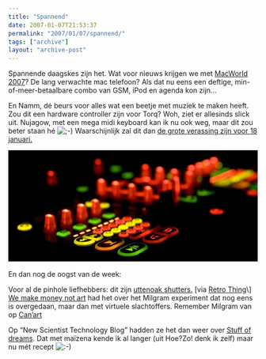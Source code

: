```yaml
---
title: "Spannend"
date: 2007-01-07T21:53:37
permalink: "2007/01/07/spannend/"
tags: ["archive"]
layout: "archive-post"
---
```

Spannende daagskes zijn het. Wat voor nieuws krijgen we met [MacWorld 2007](http://waffle.wootest.net/2007/01/01/mwsf2007countdown/ "http://waffle.wootest.net/2007/01/01/mwsf2007countdown/")? De lang verwachte mac telefoon? Als dat nu eens een deftige, min-of-meer-betaalbare combo van GSM, iPod en agenda kon zijn…

En Namm, dé beurs voor alles wat een beetje met muziek te maken heeft. Zou dit een hardware controller zijn voor Torq? Woh, ziet er allesinds slick uit. Nujagow, met een mega midi keyboard kan ik nu ook weg, maar dit zou beter staan hé ![;-)](http://www.donebysimon.be/blog/wp-includes/images/smilies/icon_wink.gif) Waarschijnlijk zal dit dan [de grote verassing zijn voor 18 januari.](http://www.torq-dj.com/forum/viewtopic.php?p=2214#2214 "http://www.torq-dj.com/forum/viewtopic.php?p=2214#2214")

[![m-audio](/images/blog/2007/01/maudionamm.jpg)](http://blog.myspace.com/index.cfm?fuseaction=blog.view&friendID=97838376&blogID=210349595&MyToken=2b6c4e22-cd84-4d19-b8c5-3e5d21bb5f67 "http://blog.myspace.com/index.cfm?fuseaction=blog.view&friendID=97838376&blogID=210349595&MyToken=2b6c4e22-cd84-4d19-b8c5-3e5d21bb5f67")

En dan nog de oogst van de week:

Voor al de pinhole liefhebbers: dit zijn [uttenoak shutters.](http://www.8banners.com/index.php "http://www.8banners.com/index.php") \[via [Retro Thing](http://www.retrothing.com/2007/01/eightbanners_pi.html "http://www.retrothing.com/2007/01/eightbanners_pi.html")\]  
[We make money not art](http://feeds.we-make-money-not-art.com/~r/wmmna/~3/71081654/009246.php "http://feeds.we-make-money-not-art.com/~r/wmmna/~3/71081654/009246.php") had het over het Milgram experiment dat nog eens is overgedaan, maar dan met virtuele slachtoffers. Remember Milgram van op [Can’art](http://www.donebysimon.be/2006/09/18/dat-was-me-het-weekend-wel/ "http://www.donebysimon.be/2006/09/18/dat-was-me-het-weekend-wel/")

Op “New Scientist Technology Blog” hadden ze het dan weer over [Stuff of dreams](http://www.newscientist.com/blog/technology/2006/12/stuff-of-dreams.html "http://www.newscientist.com/blog/technology/2006/12/stuff-of-dreams.html"). Dat met maïzena kende ik al langer (uit Hoe?Zo! denk ik zelf) maar nu mét recept ![:-)](http://www.donebysimon.be/blog/wp-includes/images/smilies/icon_smile.gif)
